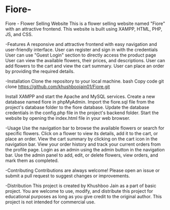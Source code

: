 # Fiore-
Fiore - Flower Selling Website
This is a flower selling website named "Fiore" with an attractive frontend. This website is built using XAMPP, HTML, PHP, JS, and CSS.

-Features
A responsive and attractive frontend with easy navigation and user-friendly interface.
User can register and sign in with the credentials 
User can use "Guest Login" section to directly access the product page
User can view the available flowers, their prices, and descriptions.
User can add flowers to the cart and view the cart summary.
User can place an order by providing the required details.

-Installation
Clone the repository to your local machine.
bash
Copy code
git clone https://github.com/khushboojain01/Fiore.git

Install XAMPP and start the Apache and MySQL services.
Create a new database named fiore in phpMyAdmin.
Import the fiore.sql file from the project's database folder to the fiore database.
Update the database credentials in the config.php file in the project's backend folder.
Start the website by opening the index.html file in your web browser.

-Usage
Use the navigation bar to browse the available flowers or search for specific flowers.
Click on a flower to view its details, add it to the cart, or place an order.
View the cart summary by clicking on the cart icon in the navigation bar.
View your order history and track your current orders from the profile page.
Login as an admin using the admin button in the navigation bar.
Use the admin panel to add, edit, or delete flowers, view orders, and mark them as completed.

-Contributing
Contributions are always welcome! Please open an issue or submit a pull request to suggest changes or improvements.

-Distribution
This project is created by Khushboo Jain as a part of basic project. 
You are welcome to use, modify, and distribute this project for educational purposes 
as long as you give credit to the original author. This project is not intended for commercial use.




